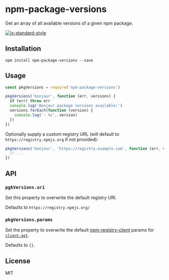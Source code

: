 # npm-package-versions

Get an array of all available versions of a given npm package.

[![js-standard-style](https://img.shields.io/badge/code%20style-standard-brightgreen.svg?style=flat)](https://github.com/feross/standard)

## Installation

```
npm install npm-package-versions --save
```

## Usage

```js
const pkgVersions = require('npm-package-versions')

pkgVersions('bonjour', function (err, versions) {
  if (err) throw err
  console.log('Bonjour package versions available:')
  versions.forEach(function (version) {
    console.log('- %s', version)
  })
})
```

Optionally supply a custom registry URL (will default to `https://registry.npmjs.org` if not provided):

```js
pkgVersions('bonjour', 'https://registry.example.com', function (err, versions) {
  // ...
})
```

## API

### `pgkVersions.uri`

Set this property to overwrite the default registry URI.

Defaults to `https://registry.npmjs.org/`

### `pkgVersions.params`

Set the property to overwrite the default
[npm-registry-client](https://www.npmjs.com/package/npm-registry-client)
params for
[`client.get`](https://www.npmjs.com/package/npm-registry-client#clientgeturi-params-cb).

Defaults to `{}`.

## License

MIT
